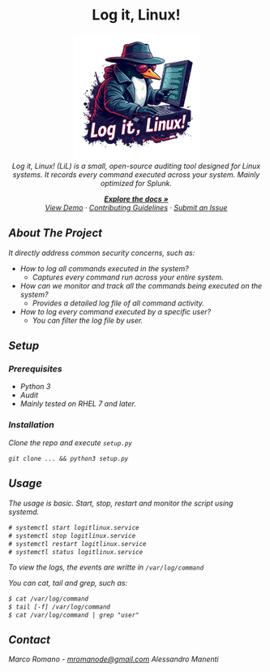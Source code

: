 <h1 align="center">Log it, Linux!</h1>

<p align="center">
  <img src="images/logo.png" alt="penguin-logo" width="250px" height="250px"/>
  <br>
  <em>Log it, Linux! (LiL) is a small, 
      open-source auditing tool designed for Linux systems.
      It records every command executed across your system.
      Mainly optimized for Splunk.
  <br>
</p>

<p align="center">
  <a href="docs"><strong>Explore the docs »</strong></a>
  <br>
  <a href="docs\ausearch.md">View Demo</a>
  ·
  <a href="CONTRIBUTING.md">Contributing Guidelines</a>
  ·
  <a href="https://github.com/mromanode/logitlinux/issues/">Submit an Issue</a>
</p>

## About The Project

It directly address common security concerns, such as:
- How to log all commands executed in the system? 
  - Captures every command run across your entire system.
- How can we monitor and track all the commands being executed on the system? 
  - Provides a detailed log file of all command activity.
- How to log every command executed by a specific user?
  - You can filter the log file by user.

## Setup

### Prerequisites
- Python 3
- Audit
- Mainly tested on RHEL 7 and later.

### Installation

Clone the repo and execute `setup.py`
```
git clone ... && python3 setup.py
```

## Usage

The usage is basic. Start, stop, restart and monitor the script using systemd.
```
# systemctl start logitlinux.service
# systemctl stop logitlinux.service
# systemctl restart logitlinux.service
# systemctl status logitlinux.service
```

To view the logs, the events are writte in `/var/log/command`

You can cat, tail and grep, such as:
```
$ cat /var/log/command
$ tail [-f] /var/log/command
$ cat /var/log/command | grep "user"
```

## Contact

Marco Romano - mromanode@gmail.com
Alessandro Manenti